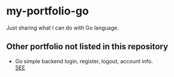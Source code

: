 # my-portfolio-go
Just sharing what I can do with Go language.

## Other portfolio not listed in this repository
<ul>
  <li>Go simple backend login, register, logout, account info.<br><a href="https://github.com/rushkii/BackendLoginGo">SEE</a></li>
</ul>
